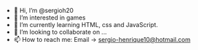 - 👋 Hi, I’m @sergioh20
- 👀 I’m interested in games
- 🌱 I’m currently learning HTML, css and JavaScript.
- 💞️ I’m looking to collaborate on ...
- 📫 How to reach me: Email -> sergio-henrique10@hotmail.com

<!---
sergioh20/sergioh20 is a ✨ special ✨ repository because its `README.md` (this file) appears on your GitHub profile.
You can click the Preview link to take a look at your changes.
--->

